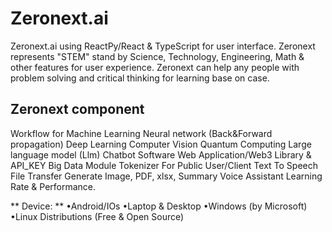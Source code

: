 # Zeronext.ai
Zeronext.ai using ReactPy/React &amp; TypeScript for user interface. Zeronext represents "STEM" stand by Science, Technology, Engineering, Math &amp; other features for user experience. Zeronext can help any people with problem solving and critical thinking for learning base on case. 

## Zeronext component
Workflow for Machine Learning
Neural network (Back&Forward propagation)
Deep Learning 
Computer Vision
Quantum Computing
Large language model (Llm)
Chatbot Software
Web Application/Web3
Library & API_KEY
Big Data Module
Tokenizer For Public User/Client 
Text To Speech 
File Transfer
Generate Image, PDF, xlsx, Summary
Voice Assistant
Learning Rate & Performance.

** Device: **
•Android/IOs
•Laptop & Desktop
•Windows (by Microsoft)
•Linux Distributions (Free & Open Source)
